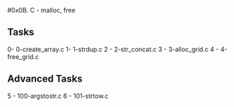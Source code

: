 #0x0B. C - malloc, free

## Tasks
0- 0-create_array.c
1- 1-strdup.c
2 - 2-str_concat.c
3 - 3-alloc_grid.c
4 - 4-free_grid.c

## Advanced Tasks
5 - 100-argstostr.c
6 - 101-strtow.c 
